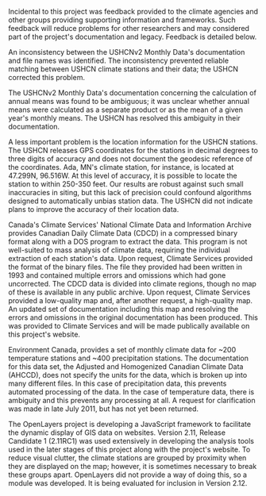 Incidental to this project was feedback provided to the climate agencies and other groups providing supporting information and frameworks. Such feedback will reduce problems for other researchers and may considered part of the project's documentation and legacy. Feedback is detailed below.

An inconsistency between the USHCNv2 Monthly Data's documentation and file names was identified. The inconsistency prevented reliable matching between USHCN climate stations and their data; the USHCN corrected this problem.

The USHCNv2 Monthly Data's documentation concerning the calculation of annual means was found to be ambiguous; it was unclear whether annual means were calculated as a separate product or as the mean of a given year's monthly means. The USHCN has resolved this ambiguity in their documentation.

A less important problem is the location information for the USHCN stations. The USHCN releases GPS coordinates for the stations in decimal degrees to three digits of accuracy and does not document the geodesic reference of the coordinates. Ada, MN's climate station, for instance, is located at 47.299N, 96.516W. At this level of accuracy, it is possible to locate the station to within 250-350 feet. Our results are robust against such small inaccuracies in siting, but this lack of precision could confound algorithms designed to automatically unbias station data. The USHCN did not indicate plans to improve the accuracy of their location data.

Canada's Climate Services' National Climate Data and Information Archive provides Canadian Daily Climate Data (CDCD) in a compressed binary format along with a DOS program to extract the data. This program is not well-suited to mass analysis of climate data, requiring the individual extraction of each station's data. Upon request, Climate Services provided the format of the binary files. The file they provided had been written in 1993 and contained multiple errors and omissions which had gone uncorrected. The CDCD data is divided into climate regions, though no map of these is available in any public archive. Upon request, Climate Services provided a low-quality map and, after another request, a high-quality map. An updated set of documentation including this map and resolving the errors and omissions in the original documentation has been produced. This was provided to Climate Services and will be made publically available on this project's website.

Environment Canada, provides a set of monthly climate data for ~200 temperature stations and ~400 precipitation stations. The documentation for this data set, the Adjusted and Homogenized Canadian Climate Data (AHCCD), does not specify the units for the data, which is broken up into many different files. In this case of precipitation data, this prevents automated processing of the data. In the case of temperature data, there is ambiguity and this prevents any processing at all. A request for clarification was made in late July 2011, but has not yet been returned.

The OpenLayers project is developing a JavaScript framework to facilitate the dynamic display of GIS data on websites. Version 2.11, Release Candidate 1 (2.11RC1) was used extensively in developing the analysis tools used in the later stages of this project along with the project's website. To reduce visual clutter, the climate stations are grouped by proximity when they are displayed on the map; however, it is sometimes necessary to break these groups apart. OpenLayers did not provide a way of doing this, so a module was developed. It is being evaluated for inclusion in Version 2.12.

